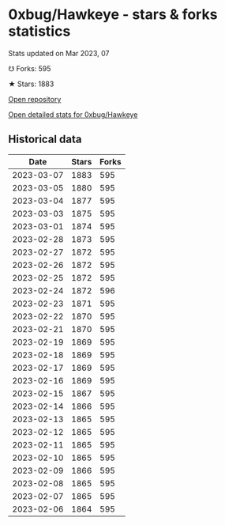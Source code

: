 # 0xbug/Hawkeye - stars & forks statistics

Stats updated on Mar 2023, 07

☋ Forks: 595

★ Stars: 1883

[Open repository](https://github.com/0xbug/Hawkeye)

[Open detailed stats for 0xbug/Hawkeye](https://reviewgithub.com/rep/0xbug/Hawkeye)

## Historical data
| Date | Stars | Forks |
|------|-------|-------|
| 2023-03-07 | 1883 | 595 | 
| 2023-03-05 | 1880 | 595 | 
| 2023-03-04 | 1877 | 595 | 
| 2023-03-03 | 1875 | 595 | 
| 2023-03-01 | 1874 | 595 | 
| 2023-02-28 | 1873 | 595 | 
| 2023-02-27 | 1872 | 595 | 
| 2023-02-26 | 1872 | 595 | 
| 2023-02-25 | 1872 | 595 | 
| 2023-02-24 | 1872 | 596 | 
| 2023-02-23 | 1871 | 595 | 
| 2023-02-22 | 1870 | 595 | 
| 2023-02-21 | 1870 | 595 | 
| 2023-02-19 | 1869 | 595 | 
| 2023-02-18 | 1869 | 595 | 
| 2023-02-17 | 1869 | 595 | 
| 2023-02-16 | 1869 | 595 | 
| 2023-02-15 | 1867 | 595 | 
| 2023-02-14 | 1866 | 595 | 
| 2023-02-13 | 1865 | 595 | 
| 2023-02-12 | 1865 | 595 | 
| 2023-02-11 | 1865 | 595 | 
| 2023-02-10 | 1865 | 595 | 
| 2023-02-09 | 1866 | 595 | 
| 2023-02-08 | 1865 | 595 | 
| 2023-02-07 | 1865 | 595 | 
| 2023-02-06 | 1864 | 595 | 

